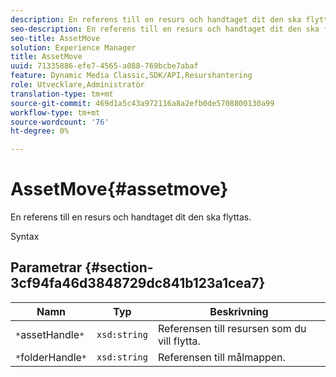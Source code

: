 ```yaml
---
description: En referens till en resurs och handtaget dit den ska flyttas.
seo-description: En referens till en resurs och handtaget dit den ska flyttas.
seo-title: AssetMove
solution: Experience Manager
title: AssetMove
uuid: 71335886-efe7-4565-a088-769bcbe7abaf
feature: Dynamic Media Classic,SDK/API,Resurshantering
role: Utvecklare,Administratör
translation-type: tm+mt
source-git-commit: 469d1a5c43a972116a8a2efb0de5708800130a99
workflow-type: tm+mt
source-wordcount: '76'
ht-degree: 0%

---
```



# AssetMove{#assetmove}

En referens till en resurs och handtaget dit den ska flyttas.

Syntax

## Parametrar {#section-3cf94fa46d3848729dc841b123a1cea7}

| Namn | Typ | Beskrivning |
|---|---|---|
| `*`assetHandle`*` | `xsd:string` | Referensen till resursen som du vill flytta. |
| `*`folderHandle`*` | `xsd:string` | Referensen till målmappen. |

